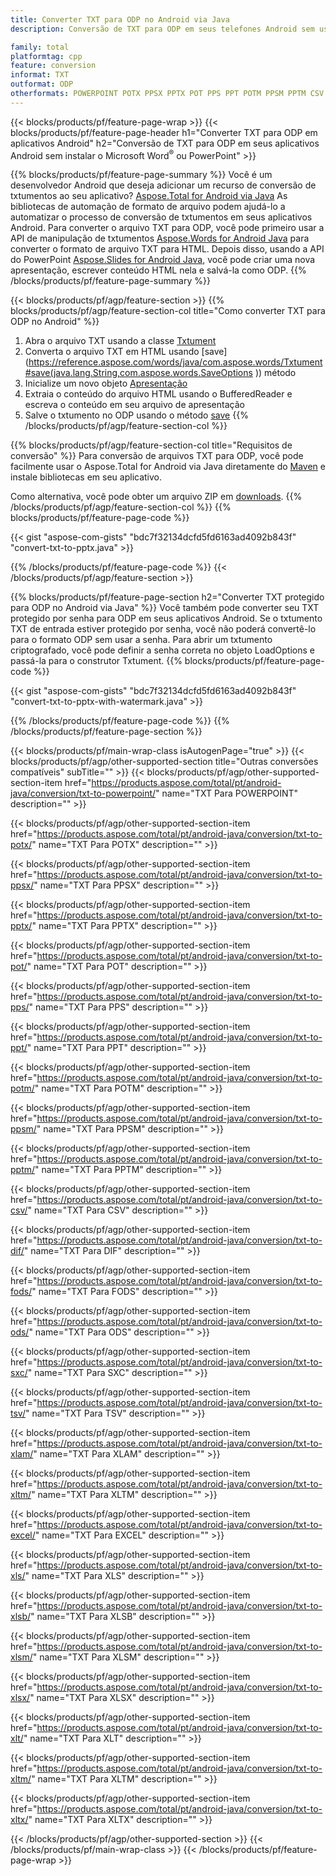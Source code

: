 ```yaml
---
title: Converter TXT para ODP no Android via Java
description: Conversão de TXT para ODP em seus telefones Android sem usar o Microsoft Word do PowerPoint

family: total
platformtag: cpp
feature: conversion
informat: TXT
outformat: ODP
otherformats: POWERPOINT POTX PPSX PPTX POT PPS PPT POTM PPSM PPTM CSV DIF FODS ODS SXC TSV XLAM XLTM EXCEL XLS XLSB XLSM XLSX XLT XLTM XLTX
---
```

{{< blocks/products/pf/feature-page-wrap >}}
{{< blocks/products/pf/feature-page-header h1="Converter TXT para ODP em aplicativos Android" h2="Conversão de TXT para ODP em seus aplicativos Android sem instalar o Microsoft Word<sup>&reg;</sup> ou PowerPoint" >}}

{{% blocks/products/pf/feature-page-summary %}}
Você é um desenvolvedor Android que deseja adicionar um recurso de conversão de txtumentos ao seu aplicativo? [Aspose.Total for Android via Java](https://products.aspose.com/total/android-java/) As bibliotecas de automação de formato de arquivo podem ajudá-lo a automatizar o processo de conversão de txtumentos em seus aplicativos Android. Para converter o arquivo TXT para ODP, você pode primeiro usar a API de manipulação de txtumentos [Aspose.Words for Android Java](https://products.aspose.com/words/android-java/) para converter o formato de arquivo TXT para HTML. Depois disso, usando a API do PowerPoint [Aspose.Slides for Android Java](https://products.aspose.com/slides/android-java/), você pode criar uma nova apresentação, escrever conteúdo HTML nela e salvá-la como ODP. 
{{% /blocks/products/pf/feature-page-summary  %}}

{{< blocks/products/pf/agp/feature-section >}}
{{% blocks/products/pf/agp/feature-section-col title="Como converter TXT para ODP no Android" %}}
1. Abra o arquivo TXT usando a classe [Txtument](https://reference.aspose.com/words/java/com.aspose.words/Txtument)
2. Converta o arquivo TXT em HTML usando [save](https://reference.aspose.com/words/java/com.aspose.words/Txtument#save(java.lang.String,com.aspose.words.SaveOptions )) método
3. Inicialize um novo objeto [Apresentação](https://reference.aspose.com/slides/java/com.aspose.slides/Presentation)
5. Extraia o conteúdo do arquivo HTML usando o BufferedReader e escreva o conteúdo em seu arquivo de apresentação
6. Salve o txtumento no ODP usando o método [save](https://reference.aspose.com/slides/java/com.aspose.slides/Presentation#save-java.io.OutputStream-int-)
{{% /blocks/products/pf/agp/feature-section-col %}}

{{% blocks/products/pf/agp/feature-section-col title="Requisitos de conversão" %}}
Para conversão de arquivos TXT para ODP, você pode facilmente usar o Aspose.Total for Android via Java diretamente do [Maven](https://repository.aspose.com/webapp/#/artifacts/browse/tree/General/repo/com/aspose/aspose-total) e instale bibliotecas em seu aplicativo.

Como alternativa, você pode obter um arquivo ZIP em [downloads](https://releases.aspose.com/total/androidjava).
{{% /blocks/products/pf/agp/feature-section-col %}}
{{% blocks/products/pf/feature-page-code %}}

{{< gist "aspose-com-gists" "bdc7f32134dcfd5fd6163ad4092b843f" "convert-txt-to-pptx.java" >}}



{{% /blocks/products/pf/feature-page-code %}}
{{< /blocks/products/pf/agp/feature-section >}}

{{% blocks/products/pf/feature-page-section  h2="Converter TXT protegido para ODP no Android via Java" %}}
Você também pode converter seu TXT protegido por senha para ODP em seus aplicativos Android. Se o txtumento TXT de entrada estiver protegido por senha, você não poderá convertê-lo para o formato ODP sem usar a senha. Para abrir um txtumento criptografado, você pode definir a senha correta no objeto LoadOptions e passá-la para o construtor Txtument.
{{% blocks/products/pf/feature-page-code %}}

{{< gist "aspose-com-gists" "bdc7f32134dcfd5fd6163ad4092b843f" "convert-txt-to-pptx-with-watermark.java" >}}

{{% /blocks/products/pf/feature-page-code  %}}
{{% /blocks/products/pf/feature-page-section %}}

{{< blocks/products/pf/main-wrap-class isAutogenPage="true" >}}
{{< blocks/products/pf/agp/other-supported-section title="Outras conversões compatíveis" subTitle="" >}}
{{< blocks/products/pf/agp/other-supported-section-item href="https://products.aspose.com/total/pt/android-java/conversion/txt-to-powerpoint/" name="TXT Para POWERPOINT" description="" >}}

{{< blocks/products/pf/agp/other-supported-section-item href="https://products.aspose.com/total/pt/android-java/conversion/txt-to-potx/" name="TXT Para POTX" description="" >}}

{{< blocks/products/pf/agp/other-supported-section-item href="https://products.aspose.com/total/pt/android-java/conversion/txt-to-ppsx/" name="TXT Para PPSX" description="" >}}

{{< blocks/products/pf/agp/other-supported-section-item href="https://products.aspose.com/total/pt/android-java/conversion/txt-to-pptx/" name="TXT Para PPTX" description="" >}}

{{< blocks/products/pf/agp/other-supported-section-item href="https://products.aspose.com/total/pt/android-java/conversion/txt-to-pot/" name="TXT Para POT" description="" >}}

{{< blocks/products/pf/agp/other-supported-section-item href="https://products.aspose.com/total/pt/android-java/conversion/txt-to-pps/" name="TXT Para PPS" description="" >}}

{{< blocks/products/pf/agp/other-supported-section-item href="https://products.aspose.com/total/pt/android-java/conversion/txt-to-ppt/" name="TXT Para PPT" description="" >}}

{{< blocks/products/pf/agp/other-supported-section-item href="https://products.aspose.com/total/pt/android-java/conversion/txt-to-potm/" name="TXT Para POTM" description="" >}}

{{< blocks/products/pf/agp/other-supported-section-item href="https://products.aspose.com/total/pt/android-java/conversion/txt-to-ppsm/" name="TXT Para PPSM" description="" >}}

{{< blocks/products/pf/agp/other-supported-section-item href="https://products.aspose.com/total/pt/android-java/conversion/txt-to-pptm/" name="TXT Para PPTM" description="" >}}

{{< blocks/products/pf/agp/other-supported-section-item href="https://products.aspose.com/total/pt/android-java/conversion/txt-to-csv/" name="TXT Para CSV" description="" >}}

{{< blocks/products/pf/agp/other-supported-section-item href="https://products.aspose.com/total/pt/android-java/conversion/txt-to-dif/" name="TXT Para DIF" description="" >}}

{{< blocks/products/pf/agp/other-supported-section-item href="https://products.aspose.com/total/pt/android-java/conversion/txt-to-fods/" name="TXT Para FODS" description="" >}}

{{< blocks/products/pf/agp/other-supported-section-item href="https://products.aspose.com/total/pt/android-java/conversion/txt-to-ods/" name="TXT Para ODS" description="" >}}

{{< blocks/products/pf/agp/other-supported-section-item href="https://products.aspose.com/total/pt/android-java/conversion/txt-to-sxc/" name="TXT Para SXC" description="" >}}

{{< blocks/products/pf/agp/other-supported-section-item href="https://products.aspose.com/total/pt/android-java/conversion/txt-to-tsv/" name="TXT Para TSV" description="" >}}

{{< blocks/products/pf/agp/other-supported-section-item href="https://products.aspose.com/total/pt/android-java/conversion/txt-to-xlam/" name="TXT Para XLAM" description="" >}}

{{< blocks/products/pf/agp/other-supported-section-item href="https://products.aspose.com/total/pt/android-java/conversion/txt-to-xltm/" name="TXT Para XLTM" description="" >}}

{{< blocks/products/pf/agp/other-supported-section-item href="https://products.aspose.com/total/pt/android-java/conversion/txt-to-excel/" name="TXT Para EXCEL" description="" >}}

{{< blocks/products/pf/agp/other-supported-section-item href="https://products.aspose.com/total/pt/android-java/conversion/txt-to-xls/" name="TXT Para XLS" description="" >}}

{{< blocks/products/pf/agp/other-supported-section-item href="https://products.aspose.com/total/pt/android-java/conversion/txt-to-xlsb/" name="TXT Para XLSB" description="" >}}

{{< blocks/products/pf/agp/other-supported-section-item href="https://products.aspose.com/total/pt/android-java/conversion/txt-to-xlsm/" name="TXT Para XLSM" description="" >}}

{{< blocks/products/pf/agp/other-supported-section-item href="https://products.aspose.com/total/pt/android-java/conversion/txt-to-xlsx/" name="TXT Para XLSX" description="" >}}

{{< blocks/products/pf/agp/other-supported-section-item href="https://products.aspose.com/total/pt/android-java/conversion/txt-to-xlt/" name="TXT Para XLT" description="" >}}

{{< blocks/products/pf/agp/other-supported-section-item href="https://products.aspose.com/total/pt/android-java/conversion/txt-to-xltm/" name="TXT Para XLTM" description="" >}}

{{< blocks/products/pf/agp/other-supported-section-item href="https://products.aspose.com/total/pt/android-java/conversion/txt-to-xltx/" name="TXT Para XLTX" description="" >}}


{{< /blocks/products/pf/agp/other-supported-section >}}
{{< /blocks/products/pf/main-wrap-class >}}
{{< /blocks/products/pf/feature-page-wrap >}}